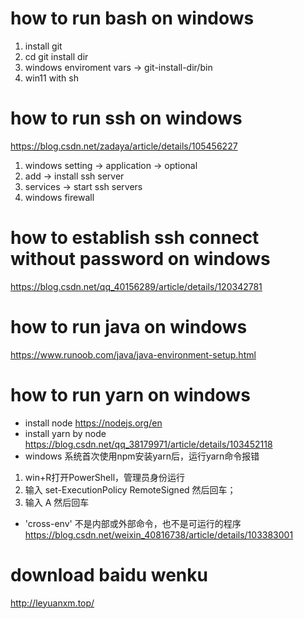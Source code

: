 # how to run bash on windows
1. install git
2. cd git install dir
3. windows enviroment vars -> git-install-dir/bin
4. win11 with sh

# how to run ssh on windows
https://blog.csdn.net/zadaya/article/details/105456227
1. windows setting -> application -> optional 
2. add -> install ssh server
3. services -> start ssh servers
4. windows firewall

# how to establish ssh connect without password on windows 
https://blog.csdn.net/qq_40156289/article/details/120342781


# how to run java on windows 
https://www.runoob.com/java/java-environment-setup.html

# how to run yarn on windows 
+ install node 
  https://nodejs.org/en
+ install yarn by node 
  https://blog.csdn.net/qq_38179971/article/details/103452118
+ windows 系统首次使用npm安装yarn后，运行yarn命令报错
1. win+R打开PowerShell，管理员身份运行
2. 输入 set-ExecutionPolicy RemoteSigned 然后回车；
3. 输入 A 然后回车
   
+ 'cross-env' 不是内部或外部命令，也不是可运行的程序
  https://blog.csdn.net/weixin_40816738/article/details/103383001

# download baidu wenku
http://leyuanxm.top/